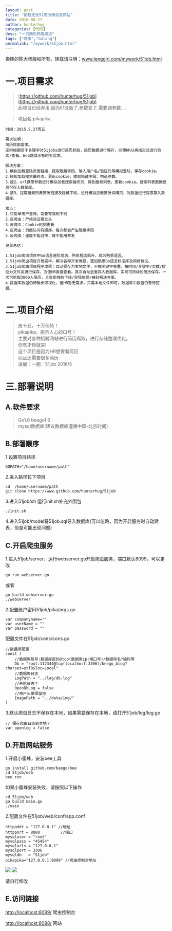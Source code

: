 ```yaml
---
layout: post  
title: "前程无忧51简历爬虫及网站"
date: 2016-08-27
author: hunterhug
categories: [代码]
desc: "一只简历抓取爬虫"
tags: ["爬虫","Golang"]
permalink: "/mywork/51job.html"
--- 
```


搬砖的陈大师版权所有，转载请注明：www.lenggirl.com/mywork/51job.html

# 一.项目需求
>[https://github.com/hunterhug/51job](https://github.com/hunterhug/51job)<br/>
>此项目已经弃用,因为51改版了,参数变了,需要调参数....

>项目名:pikapika

```
时间：2015.5.27周五

需求说明：
简历爬虫需求。
定时根据若干关键字对51jobs进行简历抓取，简历数据进行保存，方便HR以离线形式进行检索/查看。Web端展示暂时无需求。

解决方案：
1.模拟加载登陆页面链接，提取隐藏字段，输入用户名/验证码等模拟登陆，保存cookie。
2.模拟加载搜索最终页，更新cookie，提取隐藏字段，构造参数。
3.接2，url携带参数进行模拟加载搜索最终页，得到搜索列表，更新cookie。搜索列表数据信息可存入数据库。
4.接3，提取搜索列表简历链接及隐藏字段，进行模拟加载简历详情页，对数据进行提取存入数据库。

难点：
1.只能单用户登陆，需要写强制下线
2.反爬虫：严格验证报文头
3.反爬虫：Cookie时刻更新
4.反爬虫：页面访问有顺序，每次都会产生隐藏字段
5.反爬虫：速度不能过快，故不能用并发

记录总结：

1.51job爬虫项目中Go语言进阶成功，熟练程度飙升，成为熟悉语言。
2.51job爬虫项目开发完毕，解决各种开发难题，更加熟悉Go语言标准库及网络协议。
3.51job爬虫项目程序成果：自动保存为本地文件，不按关键字去重，按时间/关键字/页数/排位为文件夹进行保存，方便HR直接查看。其次自动去重存入数据库，实现可持续的简历保存。一次可抓取3000人简历，且智能强制下线/容错处理/被封解决方案。
4.数据库数据仍待输出可视化，但HR暂无需求，只需本地文件即可。数据库中数据仍有待挖掘。
```

# 二.项目介绍
>皮卡丘，十万伏特！<br/>
>pikapika，振奋人心的口号！<br/>
>主要对各种招聘网站进行简历爬取，进行存储整理优化。<br/>
>你有才你就来!<br/>
>这个项目是因为HR想要看简历<br/>
>而且还需要很多简历<br/>
>进展：一期：51job  2016/5 

# 三.部署说明

## 	A.软件要求

>Go1.6  beego1.6<br/>
>mysql数据库(建议数据库遵循中国-北京时间)

## B.部署顺序

1.设置项目路径

	GOPATH="/home/username/path"

2.进入路径拉下项目

	cd  /home/username/path
	git clone https://www.github.com/hunterhug/51job

3.进入51job/sh 运行init.sh补充外围包

	./init.sh

4.进入51job/model将51job.sql导入数据库(可以忽略，因为开启服务时自动建表，但是可能出现问题)

## C.开启爬虫服务

1.进入51job/server，运行webserver.go开启爬虫服务，端口默认8099，可以更改
 	
 	go run webserver.go

或者
	
	go build webserver.go
	./webserver
 
2.配置账户密码51job/pika/args.go

	var companyname=""
	var userName = ""
	var password = ""

配置文件在51job/cons/cons.go

	//数据库配置
	const (
		//数据库账号:数据库密码@tcp(数据库ip:端口号)/数据库名?编码等
		Db = "root:112344@tcp(localhost:3306)/beego_blog?charset=utf8&loc=Local"
		//数据库日志
		LogPath = "../log/db.log"
		//开启日志？
		OpenDbLog = false
		//用户头像保留地
		ImagePath = "../data/img/"
	)

3.默认爬虫日志不保存在本地，如果需要保存在本地，请打开51job/log/log.go

	// 保存爬虫日志到本地？
	var openlog = false

## D.开启网站服务

1.开启小蜜蜂，安装bee工具

	go install github.com/beego/bee
 	cd 51job/web
 	bee run

如果小蜜蜂安装失败，请按照以下操作

	cd 51job/web
	go build main.go
	./main
	
2.配置文件在51job/web/conf/app.conf
	
	httpaddr = "127.0.0.1" //地址
	httpport = 8088         //端口
	mysqluser = "root"
	mysqlpass = "45454"
	mysqlurls = "127.0.0.1"
	mysqlport = 3306
	mysqldb   = "51job"
	pikapika="127.0.0.1:8099" //爬虫控制台地址

<img src='https://raw.githubusercontent.com/hunterhug/51job/master/img/step1.png' />
<img src='https://raw.githubusercontent.com/hunterhug/51job/master/img/step2.png' />

请自行修改

## E.访问链接

[http://localhost:8099/](http://localhost:8099/) 爬虫控制台

[http://localhost:8088/](http://localhost:8088/) 网站

